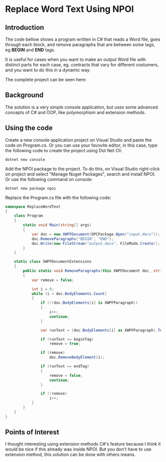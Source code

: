 # Replace Word Text Using NPOI

## Introduction

The code bellow shows a program written in C# that reads a Word file, goes through each block, and remove paragraphs that are between some tags, eg **BEGIN** and **END** tags.

It is useful for cases when you want to make an output Word file with distinct parts for each case, eg. contracts that vary for different costumers, and you want to do this in a dynamic way.

The complete project can be seen here:
## Background

The solution is a very simple console application, but uses some advanced concepts of C# and OOP, like polymorphism and extension methods.

## Using the code

Create a new console application project on Visual Studio and paste the code on Program.cs. Or you can use your favovite editor, in this case, type the following code to create the project using Dot Net Cli:

`dotnet new console`

Add the NPOI package to the project. To do this, on Visual Studio right-click on project and select "Manage Nuget Packages", search and install NPOI. Or use the following command on console:

`dotnet new package npoi`

Replace the Program.cs file with the following code:

```C#
namespace ReplaceWordText
{
    class Program
    {
        static void Main(string[] args)
        {
            var doc = new XWPFDocument(OPCPackage.Open("input.docx"));
            doc.RemoveParagraphs("BEGIN", "END");
            doc.Write(new FileStream("output.docx", FileMode.Create));
        }
    }

    static class SWPFDocumentExtensions
    {
        public static void RemoveParagraphs(this XWPFDocument doc, string beginTag, string endTag)
        {
            var remove = false;

            int i = 0;
            while (i < doc.BodyElements.Count)
            {
                if (!(doc.BodyElements[i] is XWPFParagraph))
                {
                    i++;
                    continue;
                }

                var runText = (doc.BodyElements[i] as XWPFParagraph).Text;

                if (runText == beginTag)
                    remove = true;

                if (remove)
                    doc.RemoveBodyElement(i);

                if (runText == endTag)
                {
                    remove = false;
                    continue;
                }

                if (!remove)
                    i++;
            }
        }
    }
}
```

## Points of Interest

I thought interesting using extension methods C#'s feature because I think it would be nice if this already was inside NPOI. But you don't have to use extension method, this solution can be done with others means.
